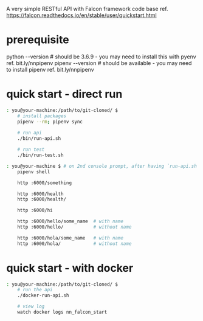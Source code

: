 A very simple RESTful API with Falcon framework code base
ref. https://falcon.readthedocs.io/en/stable/user/quickstart.html

# prerequisite
python --version  # should be 3.6.9 - you may need to install this with pyenv ref. bit.ly/nnpipenv
pipenv --version  # should be available - you may need to install pipenv ref. bit.ly/nnpipenv

# quick start - direct run 
```bash
: you@your-machine:/path/to/git-cloned/ $
    # install packages
    pipenv --rm; pipenv sync
    
    # run api
    ./bin/run-api.sh

    # run test
    ./bin/run-test.sh

: you@your-machine $ # on 2nd console prompt, after having `run-api.sh` executed
    pipenv shell

    http :6000/something

    http :6000/health
    http :6000/health/

    http :6000/hi

    http :6000/hello/some_name  # with name
    http :6000/hello/           # without name

    http :6000/hola/some_name   # with name   
    http :6000/hola/            # without name
```

# quick start - with docker
```bash
: you@your-machine:/path/to/git-cloned/ $
    # run the api 
    ./docker-run-api.sh

    # view log
    watch docker logs nn_falcon_start
```
